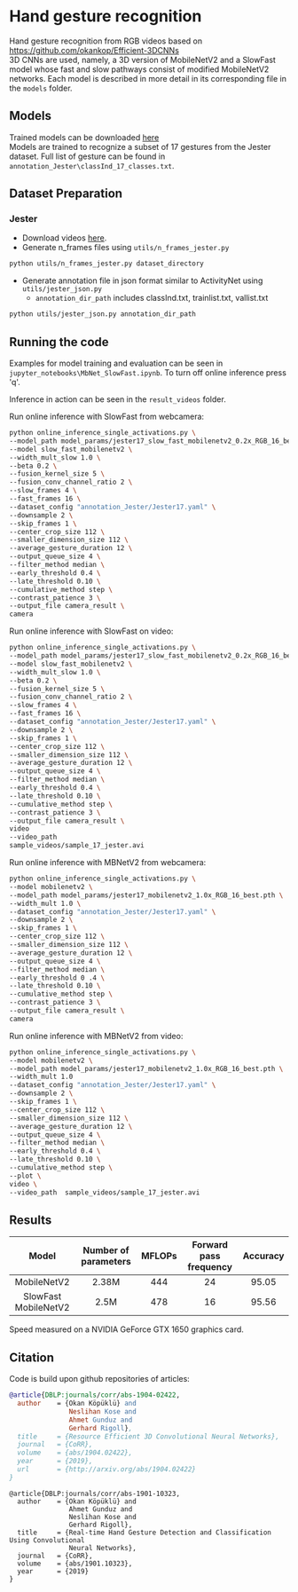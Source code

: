 # Hand gesture recognition
Hand gesture recognition from RGB videos based on https://github.com/okankop/Efficient-3DCNNs <br>
3D CNNs are used, namely, a 3D version of MobileNetV2 and a SlowFast model whose fast and slow pathways 
consist of modified MobileNetV2 networks. Each model is described in more detail in its corresponding 
file in the ``models`` folder. <br>

## Models
Trained models can be downloaded [here](https://drive.google.com/drive/folders/1SoPDD3dnrDaj9lWn0mxvpRD4OLyD9mls?usp=sharing)
<br>Models are trained to recognize a subset of 17 gestures from the Jester dataset. 
Full list of gesture can be found in ``annotation_Jester\classInd_17_classes.txt``.

## Dataset Preparation

### Jester

* Download videos [here](https://20bn.com/datasets/jester#download).
* Generate n_frames files using ```utils/n_frames_jester.py```

```bash
python utils/n_frames_jester.py dataset_directory
```

* Generate annotation file in json format similar to ActivityNet using ```utils/jester_json.py```
  * ```annotation_dir_path``` includes classInd.txt, trainlist.txt, vallist.txt

```bash
python utils/jester_json.py annotation_dir_path
```

## Running the code
Examples for model training and evaluation can be seen in ```jupyter_notebooks\MbNet_SlowFast.ipynb```. 
To turn off online inference press 'q'.

Inference in action can be seen in the ``result_videos`` folder.
 
Run online inference with SlowFast from webcamera:
```bash
python online_inference_single_activations.py \
--model_path model_params/jester17_slow_fast_mobilenetv2_0.2x_RGB_16_best.pth \
--model slow_fast_mobilenetv2 \
--width_mult_slow 1.0 \
--beta 0.2 \
--fusion_kernel_size 5 \
--fusion_conv_channel_ratio 2 \
--slow_frames 4 \
--fast_frames 16 \
--dataset_config "annotation_Jester/Jester17.yaml" \
--downsample 2 \
--skip_frames 1 \
--center_crop_size 112 \
--smaller_dimension_size 112 \
--average_gesture_duration 12 \
--output_queue_size 4 \
--filter_method median \
--early_threshold 0.4 \
--late_threshold 0.10 \
--cumulative_method step \
--contrast_patience 3 \
--output_file camera_result \
camera
```

Run online inference with SlowFast on video:
```bash
python online_inference_single_activations.py \
--model_path model_params/jester17_slow_fast_mobilenetv2_0.2x_RGB_16_best.pth \
--model slow_fast_mobilenetv2 \
--width_mult_slow 1.0 \
--beta 0.2 \
--fusion_kernel_size 5 \
--fusion_conv_channel_ratio 2 \
--slow_frames 4 \
--fast_frames 16 \
--dataset_config "annotation_Jester/Jester17.yaml" \
--downsample 2 \
--skip_frames 1 \
--center_crop_size 112 \
--smaller_dimension_size 112 \
--average_gesture_duration 12 \
--output_queue_size 4 \
--filter_method median \
--early_threshold 0.4 \
--late_threshold 0.10 \
--cumulative_method step \
--contrast_patience 3 \
--output_file camera_result \
video
--video_path
sample_videos/sample_17_jester.avi
```

Run online inference with MBNetV2 from webcamera:
```bash
python online_inference_single_activations.py \
--model mobilenetv2 \
--model_path model_params/jester17_mobilenetv2_1.0x_RGB_16_best.pth \
--width_mult 1.0 \
--dataset_config "annotation_Jester/Jester17.yaml" \
--downsample 2 \
--skip_frames 1 \
--center_crop_size 112 \
--smaller_dimension_size 112 \
--average_gesture_duration 12 \
--output_queue_size 4 \
--filter_method median \
--early_threshold 0 .4 \
--late_threshold 0.10 \
--cumulative_method step \
--contrast_patience 3 \
--output_file camera_result \
camera
```
Run online inference with MBNetV2 from video:
```bash
python online_inference_single_activations.py \
--model mobilenetv2 \
--model_path model_params/jester17_mobilenetv2_1.0x_RGB_16_best.pth \
--width_mult 1.0
--dataset_config "annotation_Jester/Jester17.yaml" \
--downsample 2 \
--skip_frames 1 \
--center_crop_size 112 \
--smaller_dimension_size 112 \
--average_gesture_duration 12 \
--output_queue_size 4 \
--filter_method median \
--early_threshold 0.4 \
--late_threshold 0.10 \
--cumulative_method step \
--plot \
video \
--video_path  sample_videos/sample_17_jester.avi
```

## Results

|         Model        | Number of parameters | MFLOPs | Forward pass frequency | Accuracy |
|:--------------------:|:--------------------:|:------:|:----------------------:|:--------:|
|      MobileNetV2     |         2.38M        |   444  |           24           |   95.05  |
| SlowFast MobileNetV2 |         2.5M         |   478  |           16           |   95.56  |

Speed measured on a NVIDIA GeForce GTX 1650 graphics card.

## Citation
Code is build upon github repositories of articles:

```bibtex
@article{DBLP:journals/corr/abs-1904-02422,
  author    = {Okan Köpüklü} and
               Neslihan Kose and
               Ahmet Gunduz and
               Gerhard Rigoll},
  title     = {Resource Efficient 3D Convolutional Neural Networks},
  journal   = {CoRR},
  volume    = {abs/1904.02422},
  year      = {2019},
  url       = {http://arxiv.org/abs/1904.02422}
}
```
```bibtext
@article{DBLP:journals/corr/abs-1901-10323,
  author    = {Okan Köpüklü} and
               Ahmet Gunduz and
               Neslihan Kose and
               Gerhard Rigoll},
  title     = {Real-time Hand Gesture Detection and Classification Using Convolutional
               Neural Networks},
  journal   = {CoRR},
  volume    = {abs/1901.10323},
  year      = {2019}
}
```
